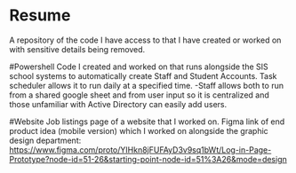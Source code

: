 # Resume
A repository of the code I have access to that I have created or worked on with sensitive details being removed.

#Powershell
Code I created and worked on that runs alongside the SIS school systems to automatically create Staff and Student Accounts. Task scheduler allows it to run daily at a specified time.
-Staff allows both to run from a shared google sheet and from user input so it is centralized and those unfamiliar with Active Directory can easily add users.

#Website
Job listings page of a website that I worked on.
Figma link of end product idea (mobile version) which I worked on alongside the graphic design department: https://www.figma.com/proto/YIHkn8jFUFAyD3v9sq1bWt/Log-in-Page-Prototype?node-id=51-26&starting-point-node-id=51%3A26&mode=design
